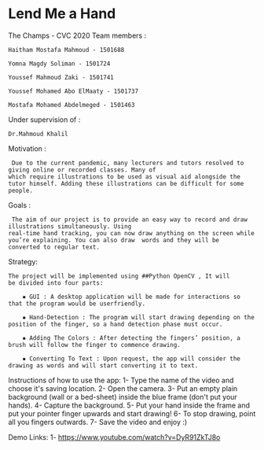 # Lend Me a Hand

 The Champs - CVC 2020 
  Team members :

    Haitham Mostafa Mahmoud - 1501688

    Yomna Magdy Soliman - 1501724

    Youssef Mahmoud Zaki - 1501741

    Youssef Mohamed Abo ElMaaty - 1501737

    Mostafa Mohamed Abdelmeged - 1501463
    
    


  Under supervision of :

    Dr.Mahmoud Khalil


Motivation :

     Due to the current pandemic, many lecturers and tutors resolved to giving online or recorded classes. Many of
    which require illustrations to be used as visual aid alongside the tutor himself. Adding these illustrations can be difficult for some people.

Goals :

     The aim of our project is to provide an easy way to record and draw illustrations simultaneously. Using
    real-time hand tracking, you can now draw anything on the screen while you’re explaining. You can also draw  words and they will be     converted to regular text.
    
Strategy: 

    The project will be implemented using ##Python OpenCV , It will
    be divided into four parts:

        ▪ GUI : A desktop application will be made for interactions so that the program would be userfriendly.

        ▪ Hand-Detection : The program will start drawing depending on the position of the finger, so a hand detection phase must occur.

        ▪ Adding The Colors : After detecting the fingers’ position, a brush will follow the finger to commence drawing.

        ▪ Converting To Text : Upon request, the app will consider the drawing as words and will start converting it to text.
        
  Instructions of how to use the app: 
 1- Type the name of the video and choose it's saving location.
 2- Open the camera.
 3- Put an empty plain background (wall or a bed-sheet) inside the blue frame (don't put your hands).
 4- Capture the background.
 5- Put your hand inside the frame and put your pointer finger upwards and start drawing!
 6- To stop drawing, point all you fingers outwards.
 7- Save the video and enjoy :)
 
 
 Demo Links: 1- https://www.youtube.com/watch?v=DyR91ZkTJ8o
